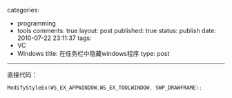 categories: 
  - programming
  - tools
comments: true
layout: post
published: true
status: publish
date: 2010-07-22 23:11:37
tags: 
  - VC
  - Windows
title: 在任务栏中隐藏windows程序
type: post
---
直接代码：

```cpp
ModifyStyleEx(WS_EX_APPWINDOW,WS_EX_TOOLWINDOW, SWP_DRAWFRAME);
```
